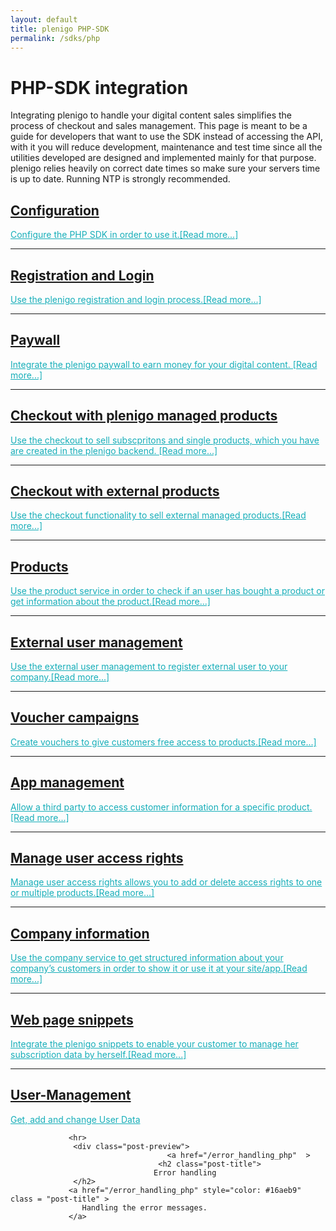 ```yaml
---
layout: default
title: plenigo PHP-SDK
permalink: /sdks/php
---
```


# PHP-SDK integration

<div class = "subtitle"> 
Integrating plenigo to handle your digital content sales simplifies the process of checkout and sales management. This page is meant to be a guide for 
developers that want to use the SDK instead of accessing the API, with it you will reduce development, maintenance and test time since all the utilities 
developed are designed and implemented mainly for that purpose.



<div>plenigo relies heavily on correct date times so make sure your servers time is up to date. Running NTP is strongly recommended.<div>

<div >
<div class="row">
           <div class="col-lg-8 col-lg-offset-2 col-md-10 col-md-offset-1">      
                <div class="post-preview">
                      <a href="/configuration_php" >
                     <h2 class="post-title">
                     Configuration
                     </h2>
                     <a class = "post-title" href="/configuration_php" style="color: #16aeb9"> 
                     Configure the PHP SDK in order to use it.[Read more...]
                     </a>
                     </a>
                </div>
                <hr>       
                <div class="post-preview">
                    <a href="/registration_login_php">
                        <h2 class="post-title">
                            Registration and Login 
                        </h2>
                        <a  class = "post-title" href="/registration_login_php" style="color:#16aeb9"> 
                        Use the plenigo registration and login process.[Read more...]
                        </a>
                    </a>
                </div>
                <hr>
                 <div class="post-preview">
                      <a href="/paywall_php" >
                           <h2 class="post-title">
                           Paywall
                           </h2>
                           <a   class = "post-title" href="/paywall_php" style="color: #16aeb9"> 
                           Integrate the plenigo paywall to earn money for your digital content. [Read more...]
                           </a>
                      </a>
                 </div>
                 <hr>
                <div class="post-preview">
                    <a href="/checkout_plenigo_managed_products_php">
                        <h2 class="post-title">
                            Checkout with plenigo managed products
                        </h2>
                        <a  class = "post-title" href="/checkout_plenigo_managed_products_php" style="color:#16aeb9"> 
                        Use the checkout to sell subscpritons and single products, which you have are created in the plenigo backend. [Read more...]  </a>
                    </a>
                </div>
                  <hr>
                <div class="post-preview">
                    <a href="/checkout_external_products_php">
                        <h2 class="post-title">
                    Checkout with external products
                        </h2>
                    <a href="/checkout_external_products_php" style="color:#16aeb9"  class = "post-title" > 
                     Use the checkout functionality to sell external managed products.[Read more...] </a>
                    </a>
                </div>
                <hr>
                <div class="post-preview">
                    <a href="/products_php">
                         <h2 class="post-title">
                          Products
                         </h2>
                         <a href="/products_php" style="color:#16aeb9"  class = "post-title" > 
                         Use the product service in order to check if an user has bought a product or get information about the product.[Read more...]
                         </a>
                    </a>
                </div>
                 <hr>
                 <div class="post-preview">
                      <a href="/external_user_management_php"  >
                          <h2 class="post-title">
                           External user management
                           </h2>
                           <a href="/external_user_management_php" style="color: #16aeb9"  class = "post-title"> 
                           Use the external user management to register external user to your company.[Read more...]
                          </a>
                      </a>
                 </div>
                 <hr>
                 <div class="post-preview">
                      <a href="/voucher_campaigns_php"  >
                           <h2 class="post-title">
                           Voucher campaigns
                           </h2>
                           <a href="/voucher_campaigns_php" style="color: #16aeb9"  class = "post-title" > 
                            Create vouchers to give customers free access to products.[Read more...]</a>
                 </a>
                 </div>
                 <hr>
                 <div class="post-preview">
                       <a href="/app_management_php"  >
                            <h2 class="post-title">
                            App management
                            </h2>
                            <a href="/app_management_php" style="color: #16aeb9"  class = "post-title" > 
                    Allow a third party to access customer information for a specific product.[Read more...]
                       </a>
                 </a>
                </div>
                <hr>                   
                <div class="post-preview">
                        <a href="/manage_user_access_rights_php"  >
                             <h2 class="post-title">
                             Manage user access rights
                             </h2>
                             <a href="/manage_user_access_rights_php" style="color: #16aeb9"  class = "post-title"> 
                            Manage user access rights allows you to add or delete access rights to one or multiple products.[Read more...]
                        </a>
                </a>
                </div>        
                <hr>                   
                <div class="post-preview">
                        <a href="/company_information_php"  >
                             <h2 class="post-title">
                            Company information
                             </h2>
                             <a href="/company_information_php" style="color: #16aeb9"  class = "post-title" > 
                             Use the company service to get structured information about your company’s customers in order to show it or use it at your site/app.[Read more...]</a>
                       </a>
                 </div>   
                <hr>                   
                 <div class="post-preview">
                                        <a href="/web_page_snippets_php"  >
                                             <h2 class="post-title">
                                            Web page snippets
                                             </h2>
                                             <a href="/web_page_snippets_php" style="color: #16aeb9"  class = "post-title" > 
                                              Integrate the plenigo snippets to enable your customer to manage her subscription data by herself.[Read more...]
                                           </a>
        <hr>
                  <div class="post-preview">
                                       <a href="/error_handling_php"  >
                                     <h2 class="post-title">
                                    User-Management
                  </h2>
                 <a href="/user_management" style="color: #16aeb9"  class = "post-title" > 
                    Get, add and change User Data
                 </a>
                                                  
                 <hr>
                  <div class="post-preview">
                                       <a href="/error_handling_php"  >
                                     <h2 class="post-title">
                                    Error handling
                  </h2>
                 <a href="/error_handling_php" style="color: #16aeb9"  class = "post-title" > 
                    Handling the error messages.
                 </a>
